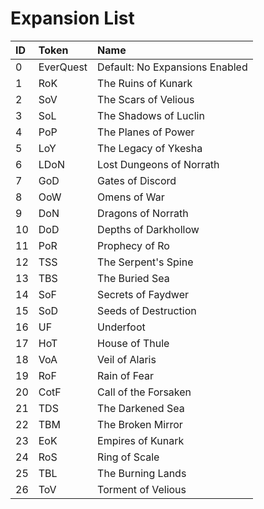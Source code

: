 # Expansion List

| ID | Token | Name |
| :--- | :--- | :--- |
| 0 | EverQuest | Default: No Expansions Enabled |
| 1 | RoK | The Ruins of Kunark |
| 2 | SoV | The Scars of Velious |
| 3 | SoL | The Shadows of Luclin |
| 4 | PoP | The Planes of Power |
| 5 | LoY | The Legacy of Ykesha |
| 6 | LDoN | Lost Dungeons of Norrath |
| 7 | GoD | Gates of Discord |
| 8 | OoW | Omens of War |
| 9 | DoN | Dragons of Norrath |
| 10 | DoD | Depths of Darkhollow |
| 11 | PoR | Prophecy of Ro |
| 12 | TSS | The Serpent's Spine |
| 13 | TBS | The Buried Sea |
| 14 | SoF | Secrets of Faydwer |
| 15 | SoD | Seeds of Destruction |
| 16 | UF | Underfoot |
| 17 | HoT | House of Thule |
| 18 | VoA | Veil of Alaris |
| 19 | RoF | Rain of Fear |
| 20 | CotF | Call of the Forsaken |
| 21 | TDS | The Darkened Sea |
| 22 | TBM | The Broken Mirror |
| 23 | EoK | Empires of Kunark |
| 24 | RoS | Ring of Scale |
| 25 | TBL | The Burning Lands |
| 26 | ToV | Torment of Velious |


